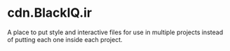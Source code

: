 # cdn.BlackIQ.ir

A place to put style and interactive files for use in multiple projects instead of putting each one inside each project.
